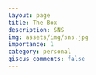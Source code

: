 ```yaml
---
layout: page
title: The Box
description: SNS
img: assets/img/sns.jpg
importance: 1
category: personal
giscus_comments: false
---
```


